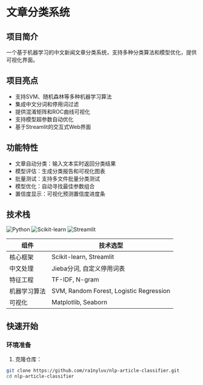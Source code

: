 # 文章分类系统
## 项目简介
一个基于机器学习的中文新闻文章分类系统，支持多种分类算法和模型优化，提供可视化界面。

## 项目亮点

- 支持SVM、随机森林等多种机器学习算法
- 集成中文分词和停用词过滤
- 提供混淆矩阵和ROC曲线可视化
- 支持模型超参数自动优化
- 基于Streamlit的交互式Web界面

## 功能特性

- 文章自动分类：输入文本实时返回分类结果
- 模型评估：生成分类报告和可视化图表
- 批量测试：支持多文件批量分类测试
- 模型优化：自动寻找最佳参数组合
- 置信度显示：可视化预测置信度进度条

## 技术栈

![Python](https://img.shields.io/badge/Python-3.8%2B-blue)
![Scikit-learn](https://img.shields.io/badge/Scikit--learn-1.3.0-orange)
![Streamlit](https://img.shields.io/badge/Streamlit-1.20%2B-red)

| 组件             | 技术选型                              |
|------------------|-------------------------------------|
| 核心框架         | Scikit-learn, Streamlit             |
| 中文处理         | Jieba分词, 自定义停用词表            |
| 特征工程         | TF-IDF, N-gram                      |
| 机器学习算法     | SVM, Random Forest, Logistic Regression |
| 可视化           | Matplotlib, Seaborn                 |

## 快速开始

### 环境准备

1. 克隆仓库：
```bash
git clone https://github.com/ra1nyluv/nlp-article-classifier.git
cd nlp-article-classifier
```
